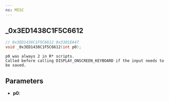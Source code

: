 ```yaml
---
ns: MISC
---
```

## _0x3ED1438C1F5C6612

```c
// 0x3ED1438C1F5C6612 0x3301EA47
void _0x3ED1438C1F5C6612(int p0);
```

```
p0 was always 2 in R* scripts.  
Called before calling DISPLAY_ONSCREEN_KEYBOARD if the input needs to be saved.  
```

## Parameters
* **p0**: 

